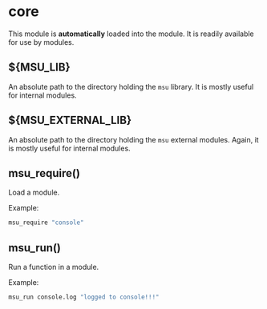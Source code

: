 
# core

This module is **automatically** loaded into the module. It is readily available for use by modules.


## ${MSU_LIB}

An absolute path to the directory holding the `msu` library. It is mostly useful for internal modules.


## ${MSU_EXTERNAL_LIB}

An absolute path to the directory holding the `msu` external modules. Again, it is mostly useful for internal modules.


## msu_require()

Load a module.

Example:

```bash
msu_require "console"
```

## msu_run()

Run a function in a module.

Example:

```bash
msu_run console.log "logged to console!!!"
```
